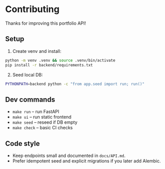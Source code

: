 # Contributing

Thanks for improving this portfolio API!

## Setup
1) Create venv and install:
```bash
python -m venv .venv && source .venv/bin/activate
pip install -r backend/requirements.txt
```
2) Seed local DB:
```bash
PYTHONPATH=backend python -c "from app.seed import run; run()"
```

## Dev commands
- `make run` – run FastAPI
- `make ui` – run static frontend
- `make seed` – reseed if DB empty
- `make check` – basic CI checks

## Code style
- Keep endpoints small and documented in `docs/API.md`.
- Prefer idempotent seed and explicit migrations if you later add Alembic.
